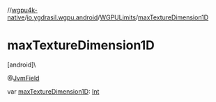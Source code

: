 //[wgpu4k-native](../../../index.md)/[io.ygdrasil.wgpu.android](../index.md)/[WGPULimits](index.md)/[maxTextureDimension1D](max-texture-dimension1-d.md)

# maxTextureDimension1D

[android]\

@[JvmField](https://kotlinlang.org/api/core/kotlin-stdlib/kotlin.jvm/-jvm-field/index.html)

var [maxTextureDimension1D](max-texture-dimension1-d.md): [Int](https://kotlinlang.org/api/core/kotlin-stdlib/kotlin/-int/index.html)